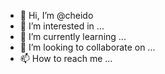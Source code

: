 - 👋 Hi, I’m @cheido
- 👀 I’m interested in ...
- 🌱 I’m currently learning ...
- 💞️ I’m looking to collaborate on ...
- 📫 How to reach me ...

<!---
cheido/cheido is a ✨ special ✨ repository because its `README.md` (this file) appears on your GitHub profile.
You can click the Preview link to take a look at your changes.
--->
